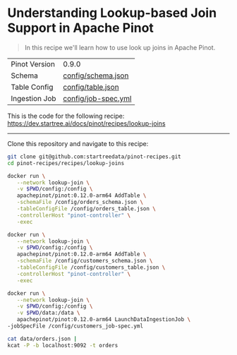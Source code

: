 # Understanding Lookup-based Join Support in Apache Pinot

> In this recipe we'll learn how to use look up joins in Apache Pinot. 

<table>
  <tr>
    <td>Pinot Version</td>
    <td>0.9.0</td>
  </tr>
  <tr>
    <td>Schema</td>
    <td><a href="config/schema.json">config/schema.json</a></td>
  </tr>
    <tr>
    <td>Table Config</td>
    <td><a href="config/table.json">config/table.json</a></td>
  </tr>
      <tr>
    <td>Ingestion Job</td>
    <td><a href="config/job-spec.yml">config/job-spec.yml</a></td>
  </tr>
</table>

This is the code for the following recipe: https://dev.startree.ai/docs/pinot/recipes/lookup-joins

***

Clone this repository and navigate to this recipe:

```bash
git clone git@github.com:startreedata/pinot-recipes.git
cd pinot-recipes/recipes/lookup-joins
```

```bash
docker run \
   --network lookup-join \
   -v $PWD/config:/config \
   apachepinot/pinot:0.12.0-arm64 AddTable \
   -schemaFile /config/orders_schema.json \
   -tableConfigFile /config/orders_table.json \
   -controllerHost "pinot-controller" \
   -exec
```

```bash
docker run \
   --network lookup-join \
   -v $PWD/config:/config \
   apachepinot/pinot:0.12.0-arm64 AddTable \
   -schemaFile /config/customers_schema.json \
   -tableConfigFile /config/customers_table.json \
   -controllerHost "pinot-controller" \
   -exec
```

```bash
docker run \
   --network lookup-join \
   -v $PWD/config:/config \
   -v $PWD/data:/data \
   apachepinot/pinot:0.12.0-arm64 LaunchDataIngestionJob \
-jobSpecFile /config/customers_job-spec.yml
```

```bash
cat data/orders.json |
kcat -P -b localhost:9092 -t orders
```